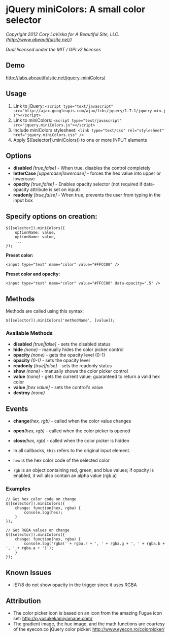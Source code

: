# jQuery miniColors: A small color selector

_Copyright 2012 Cory LaViska for A Beautiful Site, LLC. (http://www.abeautifulsite.net/)_

_Dual licensed under the MIT / GPLv2 licenses_


## Demo

http://labs.abeautifulsite.net/jquery-miniColors/


## Usage

1. Link to jQuery: `<script type="text/javascript" src="http://ajax.googleapis.com/ajax/libs/jquery/1.7.1/jquery.min.js"></script>`
2. Link to miniColors: `<script type="text/javascript" src="jquery.miniColors.js"></script>`
3. Include miniColors stylesheet: `<link type="text/css" rel="stylesheet" href="jquery.miniColors.css" />`
4. Apply $([selector]).miniColors() to one or more INPUT elements


## Options

* __disabled__ _[true,false]_ - When true, disables the control completely
* __letterCase__ _[uppercase|lowercase]_ - forces the hex value into upper or lowercase
* __opacity__ _[true,false]_ - Enables opacity selector (not required if data-opacity attribute is set on input)
* __readonly__ _[true,false]_ - When true, prevents the user from typing in the input box


## Specify options on creation:

	$([selector]).miniColors({
		optionName: value,
		optionName: value,
		...
	});

__Preset color:__

	<input type="text" name="color" value="#FFCC00" />

__Preset color and opacity:__

	<input type="text" name="color" value="#FFCC00" data-opacity=".5" />


## Methods

Methods are called using this syntax:

	$([selector]).miniColors('methodName', [value]);

### Available Methods

* __disabled__ _[true|false]_ - sets the disabled status
* __hide__ _(none)_ - manually hides the color picker control
* __opacity__ _(none)_ - gets the opacity level (0-1)
* __opacity__ _(0-1)_ - sets the opacity level
* __readonly__ _[true|false]_ - sets the readonly status
* __show__ _(none)_ - manually shows the color picker control
* __value__ _(none)_ - gets the current value; guaranteed to return a valid hex color
* __value__ _[hex value]_ - sets the control's value
* __destroy__ _(none)_


## Events

* __change__*(hex, rgb)* - called when the color value changes
* __open__*(hex, rgb)* - called when the color picker is opened
* __close__*(hex, rgb)* - called when the color picker is hidden

* In all callbacks, `this` refers to the original input element.
* `hex` is the hex color code of the selected color
* `rgb` is an object containing red, green, and blue values; if opacity is enabled, it will also contain an alpha value (rgb.a)


### Examples
	
	// Get hex color code on change
	$([selector]).miniColors({
		change: function(hex, rgba) {
			console.log(hex);
		}
	});
	
	// Get RGBA values on change
	$([selector]).miniColors({
		change: function(hex, rgba) {
			console.log('rgba(' + rgba.r + ', ' + rgba.g + ', ' + rgba.b + ', ' + rgba.a + ')');
		}
	});


## Known Issues

* IE7/8 do not show opacity in the trigger since it uses RGBA

## Attribution

* The color picker icon is based on an icon from the amazing Fugue icon set: http://p.yusukekamiyamane.com/
* The gradient image, the hue image, and the math functions are courtesy of the eyecon.co jQuery color picker: http://www.eyecon.ro/colorpicker/